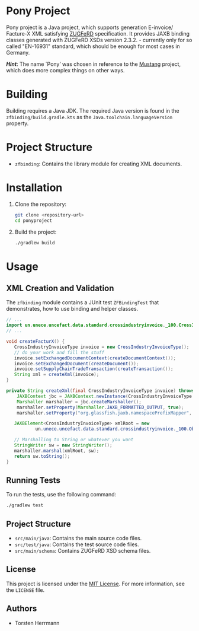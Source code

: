 Pony Project
===================
Pony project is a Java project, which supports generation E-invoice/ Facture-X XML satisfying [ZUGFeRD](https://www.ferd-net.de/) specification. 
It provides JAXB binding classes generated with ZUGFeRD XSDs version 2.3.2. - currently only for so called "EN-16931"
standard, which should be enough for most cases in Germany.

___Hint___: The name ´Pony’ was chosen in reference to the [Mustang](https://github.com/ZUGFeRD/mustangproject) project, which does more complex things on other ways.

# Building
Building requires a Java JDK. The required Java version is found in the `zfbinding/build.gradle.kts` as the `Java.toolchain.languageVersion` property.


# Project Structure

- `zfbinding`: Contains the library module for creating XML documents.

# Installation

1. Clone the repository:
    ```sh
    git clone <repository-url>
    cd ponyproject
    ```

2. Build the project:
    ```sh
    ./gradlew build
    ```

# Usage

## XML Creation and Validation

The `zfbinding` module contains a JUnit test `ZFBindingTest` that demonstrates, how to use binding and helper classes.
```java
// ...
import un.unece.uncefact.data.standard.crossindustryinvoice._100.CrossIndustryInvoiceType;
// ...

void createFacturX() {
   CrossIndustryInvoiceType invoice = new CrossIndustryInvoiceType();
   // do your work and fill the stuff
   invoice.setExchangedDocumentContext(createDocumentContext());
   invoice.setExchangedDocument(createDocument());
   invoice.setSupplyChainTradeTransaction(createTransaction());
   String xml = createXml(invoice);
}

private String createXml(final CrossIndustryInvoiceType invoice) throws Exception {
    JAXBContext jbc = JAXBContext.newInstance(CrossIndustryInvoiceType.class);
    Marshaller marshaller = jbc.createMarshaller();
    marshaller.setProperty(Marshaller.JAXB_FORMATTED_OUTPUT, true);
    marshaller.setProperty("org.glassfish.jaxb.namespacePrefixMapper", new DefaultNamespacePrefixMapper());

   JAXBElement<CrossIndustryInvoiceType> xmlRoot = new
           un.unece.uncefact.data.standard.crossindustryinvoice._100.ObjectFactory().createCrossIndustryInvoice(invoice);

   // Marshalling to String or whatever you want
   StringWriter sw = new StringWriter();
   marshaller.marshal(xmlRoot, sw);
   return sw.toString();
}
```

## Running Tests

To run the tests, use the following command:

```sh
./gradlew test
```

## Project Structure

- `src/main/java`: Contains the main source code files.
- `src/test/java`: Contains the test source code files.
- `src/main/schema`: Contains ZUGFeRD XSD schema files.

## License

This project is licensed under the [MIT License](https://opensource.org/license/MIT). For more information, see the `LICENSE` file.

## Authors

- Torsten Herrmann


